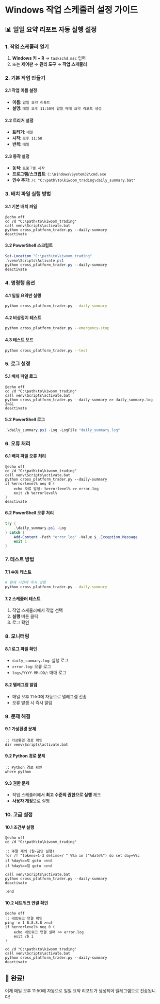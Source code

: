 # Windows 작업 스케줄러 설정 가이드

## 📊 일일 요약 리포트 자동 실행 설정

### 1. 작업 스케줄러 열기
1. **Windows 키 + R** → `taskschd.msc` 입력
2. 또는 **제어판** → **관리 도구** → **작업 스케줄러**

### 2. 기본 작업 만들기

#### 2.1 작업 이름 설정
- **이름**: `일일 요약 리포트`
- **설명**: `매일 오후 11:50에 일일 매매 요약 리포트 생성`

#### 2.2 트리거 설정
- **트리거**: `매일`
- **시작**: `오후 11:50`
- **반복**: `매일`

#### 2.3 동작 설정
- **동작**: `프로그램 시작`
- **프로그램/스크립트**: `C:\Windows\System32\cmd.exe`
- **인수 추가**: `/c "C:\path\to\kiwoom_trading\daily_summary.bat"`

### 3. 배치 파일 실행 방법

#### 3.1 기본 배치 파일
```batch
@echo off
cd /d "C:\path\to\kiwoom_trading"
call venv\Scripts\activate.bat
python cross_platform_trader.py --daily-summary
deactivate
```

#### 3.2 PowerShell 스크립트
```powershell
Set-Location "C:\path\to\kiwoom_trading"
.\venv\Scripts\Activate.ps1
python cross_platform_trader.py --daily-summary
deactivate
```

### 4. 명령행 옵션

#### 4.1 일일 요약만 실행
```bash
python cross_platform_trader.py --daily-summary
```

#### 4.2 비상정지 테스트
```bash
python cross_platform_trader.py --emergency-stop
```

#### 4.3 테스트 모드
```bash
python cross_platform_trader.py --test
```

### 5. 로그 설정

#### 5.1 배치 파일 로그
```batch
@echo off
cd /d "C:\path\to\kiwoom_trading"
call venv\Scripts\activate.bat
python cross_platform_trader.py --daily-summary >> daily_summary.log 2>&1
deactivate
```

#### 5.2 PowerShell 로그
```powershell
.\daily_summary.ps1 -Log -LogFile "daily_summary.log"
```

### 6. 오류 처리

#### 6.1 배치 파일 오류 처리
```batch
@echo off
cd /d "C:\path\to\kiwoom_trading"
call venv\Scripts\activate.bat
python cross_platform_trader.py --daily-summary
if %errorlevel% neq 0 (
    echo 오류 발생: %errorlevel% >> error.log
    exit /b %errorlevel%
)
deactivate
```

#### 6.2 PowerShell 오류 처리
```powershell
try {
    .\daily_summary.ps1 -Log
} catch {
    Add-Content -Path "error.log" -Value $_.Exception.Message
    exit 1
}
```

### 7. 테스트 방법

#### 7.1 수동 테스트
```bash
# 현재 시간에 즉시 실행
python cross_platform_trader.py --daily-summary
```

#### 7.2 스케줄러 테스트
1. 작업 스케줄러에서 작업 선택
2. **실행** 버튼 클릭
3. 로그 확인

### 8. 모니터링

#### 8.1 로그 파일 확인
- `daily_summary.log`: 실행 로그
- `error.log`: 오류 로그
- `logs/YYYY-MM-DD/`: 매매 로그

#### 8.2 텔레그램 알림
- 매일 오후 11:50에 자동으로 텔레그램 전송
- 오류 발생 시 즉시 알림

### 9. 문제 해결

#### 9.1 가상환경 문제
```batch
:: 가상환경 경로 확인
dir venv\Scripts\activate.bat
```

#### 9.2 Python 경로 문제
```batch
:: Python 경로 확인
where python
```

#### 9.3 권한 문제
- 작업 스케줄러에서 **최고 수준의 권한으로 실행** 체크
- **사용자 계정**으로 실행

### 10. 고급 설정

#### 10.1 조건부 실행
```batch
@echo off
cd /d "C:\path\to\kiwoom_trading"

:: 주말 제외 (월-금만 실행)
for /f "tokens=1-3 delims=/ " %%a in ("%date%") do set day=%%c
if %day%==토 goto :end
if %day%==일 goto :end

call venv\Scripts\activate.bat
python cross_platform_trader.py --daily-summary
deactivate

:end
```

#### 10.2 네트워크 연결 확인
```batch
@echo off
:: 네트워크 연결 확인
ping -n 1 8.8.8.8 >nul
if %errorlevel% neq 0 (
    echo 네트워크 연결 실패 >> error.log
    exit /b 1
)

cd /d "C:\path\to\kiwoom_trading"
call venv\Scripts\activate.bat
python cross_platform_trader.py --daily-summary
deactivate
```

## 🎯 완료!

이제 매일 오후 11:50에 자동으로 일일 요약 리포트가 생성되어 텔레그램으로 전송됩니다! 